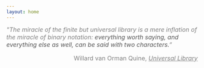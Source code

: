 ```yaml
---
layout: home
---
```


<!-- <div style="color: gray;"> -->

<span style="color: gray; font-size: medium;"> *"The miracle of the finite but universal library is a mere inflation of the miracle of binary notation: <span style="color: #555555; font-size: medium;"> everything worth saying, and everything else as well, can be said with two characters.</span>&#8221;*</span>

<p style="text-align: right; color: gray; font-size: medium;"> Willard van Orman Quine, <i> <a href="https://urbigenous.net/library/universal_library.html" style="color: gray; color"> Universal Library </a> </i> </p>
<!-- </div> -->